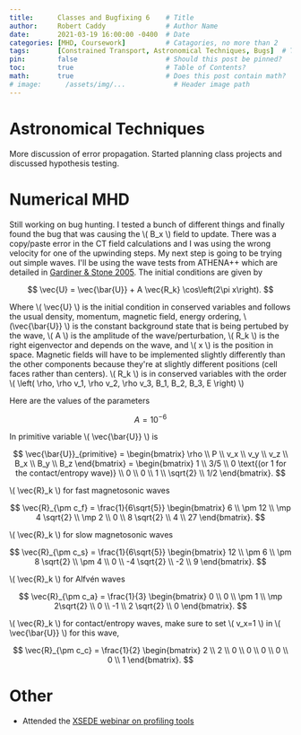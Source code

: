 ```yaml
---
title:      Classes and Bugfixing 6    # Title
author:     Robert Caddy               # Author Name
date:       2021-03-19 16:00:00 -0400  # Date
categories: [MHD, Coursework]          # Catagories, no more than 2
tags:       [Constrained Transport, Astronomical Techniques, Bugs]  # Tags, any number
pin:        false                      # Should this post be pinned?
toc:        true                       # Table of Contents?
math:       true                       # Does this post contain math?
# image:      /assets/img/...            # Header image path
---
```


# Astronomical Techniques
More discussion of error propagation. Started planning class projects and
discussed hypothesis testing.


# Numerical MHD
Still working on bug hunting. I tested a bunch of different things and finally
found the bug that was causing the \\( B_x \\) field to update. There was a
copy/paste error in the CT field calculations and I was using the wrong velocity
for one of the upwinding steps. My next step is going to be trying out simple
waves. I'll be using the wave tests from ATHENA++ which are detailed in
[Gardiner & Stone 2005](https://arxiv.org/abs/astro-ph/0501557). The initial conditions are given by

$$
    \vec{U} = \vec{\bar{U}} + A \vec{R_k} \cos\left(2\pi x\right).
$$

Where \\( \vec{U} \\) is the initial condition in conserved variables and
follows the usual density, momentum, magnetic field, energy ordering,
\\(\vec{\bar{U}} \\) is the constant background state that is being pertubed by
the wave, \\( A \\) is the amplitude of the wave/perturbation, \\( R_k \\) is
the right eigenvector and depends on the wave, and \\( x \\) is the position in
space. Magnetic fields will have to be implemented slightly differently than the
other components because they're at slightly different positions (cell faces
rather than centers). \\( R_k \\) is in conserved variables with the order
\\( \left( \rho, \rho v_1, \rho v_2, \rho v_3, B_1, B_2, B_3, E \right) \\)

Here are the values of the parameters

$$
    A = 10^{-6}
$$

In primitive variable \\( \vec{\bar{U}} \\) is

$$
    \vec{\bar{U}}_{primitive} =
        \begin{bmatrix}
            \rho \\
            P \\
            v_x \\
            v_y \\
            v_z \\
            B_x \\
            B_y \\
            B_z
         \end{bmatrix}
         =
         \begin{bmatrix}
            1 \\
            3/5 \\
            0 \text{(or 1 for the contact/entropy wave)} \\
            0 \\
            0 \\
            1 \\
            \sqrt{2} \\
            1/2
         \end{bmatrix}.
$$

\\( \vec{R}_k \\) for fast magnetosonic waves

$$
    \vec{R}_{\pm c_f} = \frac{1}{6\sqrt{5}}
        \begin{bmatrix}
            6 \\
            \pm 12 \\
            \mp 4 \sqrt{2} \\
            \mp 2 \\
            0 \\
            8 \sqrt{2} \\
            4 \\
            27
         \end{bmatrix}.
$$


\\( \vec{R}_k \\) for slow magnetosonic waves

$$
    \vec{R}_{\pm c_s} = \frac{1}{6\sqrt{5}}
        \begin{bmatrix}
            12 \\
            \pm 6 \\
            \pm 8 \sqrt{2} \\
            \pm 4 \\
            0 \\
            -4 \sqrt{2} \\
            -2 \\
            9
         \end{bmatrix}.
$$

\\( \vec{R}_k \\) for Alfvén waves

$$
    \vec{R}_{\pm c_a} = \frac{1}{3}
        \begin{bmatrix}
            0 \\
            0 \\
            \pm 1 \\
            \mp 2\sqrt{2} \\
            0 \\
            -1 \\
            2 \sqrt{2} \\
            0
        \end{bmatrix}.
$$

\\( \vec{R}_k \\) for contact/entropy waves, make sure to set \\( v_x=1 \\) in
\\( \vec{\bar{U}} \\) for this wave,

$$
    \vec{R}_{\pm c_c} = \frac{1}{2}
        \begin{bmatrix}
            2 \\
            2 \\
            0 \\
            0 \\
            0 \\
            0 \\
            0 \\
            1
        \end{bmatrix}.
$$


# Other
- Attended the [XSEDE webinar on profiling tools](https://portal.xsede.org/user-news/-/news/item/12762)